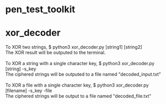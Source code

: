 # pen_test_toolkit
# xor_decoder
To XOR two strings, $ python3 xor_decoder.py [string1] [string2] <br>
The XOR result will be outputed to the terminal. <br>
<br>
To XOR a string with a single character key, $ python3 xor_decoder.py [string] -s_key <br>
The ciphered strings will be outputed to a file named "decoded_input.txt" <br>
<br>
To XOR a file with a single character key, $ python3 xor_decoder.py [filename] -s_key -file <br>
The ciphered strings will be output to a file named "decoded_file.txt"


